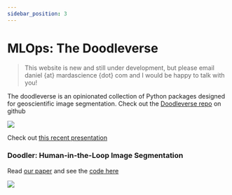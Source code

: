 ```yaml
---
sidebar_position: 3
---
```


# MLOps: The Doodleverse

> This website is new and still under development, but please email daniel {at} mardascience {dot} com and I would be happy to talk with you!

The doodleverse is an opinionated collection of Python packages designed for geoscientific image segmentation. Check out the [Doodleverse repo](https://github.com/Doodleverse) on github

![](../../static/img/Doodleverse_cropped.gif)


Check out [this recent  presentation](https://docs.google.com/presentation/d/1IaKjbTT4y-inY5ch-SRpoh9tU07-yHs_wrABFMTjUuM/edit?usp=sharing)

### Doodler: Human-in-the-Loop Image Segmentation

Read [our paper](https://agupubs.onlinelibrary.wiley.com/doi/10.1029/2021EA002085) and see the [code here](https://github.com/Doodleverse/dash_doodler)

![](../../static/img/doodler_demo_sediment_v3.gif)